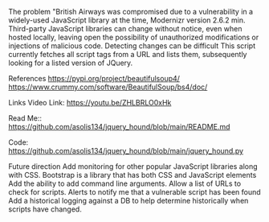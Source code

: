 The problem 
"British Airways was compromised due to a vulnerability in a widely-used JavaScript library at the time, Modernizr version 2.6.2 min. Third-party JavaScript libraries can change without notice, even when hosted locally, leaving open the possibility of unauthorized modifications or injections of malicious code. Detecting changes can be difficult
This script currently fetches all script tags from a URL and lists them, subsequently looking for a listed version of JQuery.

References
https://pypi.org/project/beautifulsoup4/
https://www.crummy.com/software/BeautifulSoup/bs4/doc/

Links
Video Link:
https://youtu.be/ZHLBRLO0xHk 

Read Me::
https://github.com/asolis134/jquery_hound/blob/main/README.md 

Code:
https://github.com/asolis134/jquery_hound/blob/main/jquery_hound.py 

Future direction
Add monitoring for other popular JavaScript libraries along with CSS. Bootstrap is a library that has both CSS and JavaScript elements
Add the ability to add command line arguments. 
Allow a list of URLs to check for scripts.
Alerts to notify me that a vulnerable script has been found
Add a historical logging against a DB to help determine historically when scripts have changed.
